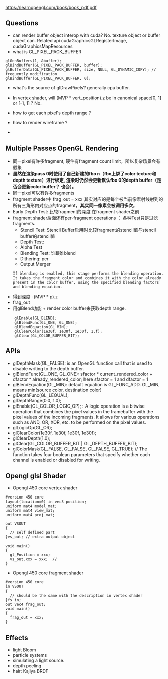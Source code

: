 https://learnopengl.com/book/book_pdf.pdf


## Questions
- can render buffer object interop with cuda? No. texture object or buffer object can. Related api cudaGraphicsGLRegisterImage, cudaGraphicsMapResources
- what is GL_PIXEL_PACK_BUFFER
```
glGenBuffers(1, &buffer);
glBindBuffer(GL_PIXEL_PACK_BUFFER, buffer);
glBufferData(GL_PIXEL_PACK_BUFFER, size, NULL, GL_DYNAMIC_COPY); // frequently modification
glBindBuffer(GL_PIXEL_PACK_BUFFER, 0);
```
- what's the source of glDrawPixels? generally cpu buffer.
- In vertex shader, will (MVP * vert_position).z be in canonical space[0, 1] or [-1, 1] ? No.
- how to get each pixel's depth range ?
- how to render wireframe ?

- 
## Multiple Passes OpenGL Rendering
- 同一pixel有许多fragment, 硬件有fragment count limit，所以复杂场景会有假象
- **虽然在渲染pass 0时使用了自己新建的fbo n（fbo上绑了color texture和depth texture）进行绑定, 渲染时仍然会更新默认fbo 0的depth buffer（是否会更新color buffer？ 也会）。**
- 同一pixel可以有许多fragments
- fragment shader中 frag_out = xxx 其实对应的是每个被当前像素射线射到的所有三角形内对应点的fragment，**其实同一像素会被调用多次**。
- Early Depth Test: 比较fragment的深度 在fragment shader之前
- fragment shader后面还有per-fragment operations ： 各种Test只是过滤fragments.
  - Stencil Test: Stencil Buffer启用时比较fragment的stencil值与stencil buffer的stencil值
  - Depth Test:
  - Alpha Test
  - Blending Test: 谁跟谁blend
  - Dithering: per 
  - Output Merger
  ```
  If blending is enabled, this stage performs the blending operation. It takes the fragment color and combines it with the color already present in the color buffer, using the specified blending factors and blending equation.
  ```
- 得到深度 -(MVP * p).z
- frag_out
- 用glBlend功能 + render color buffer来获取depth range.
```
    glEnable(GL_BLEND);
    glBlendFunc(GL_ONE, GL_ONE);
    glBlendEquation(GL_MIN); 
    glClearColor(1e30f, 1e30f, 1e30f, 1.f);
    glClear(GL_COLOR_BUFFER_BIT);
```

## APIs

- glDepthMask(GL_FALSE): is an OpenGL function call that is used to disable writing to the depth buffer.
- glBlendFunc(GL_ONE, GL_ONE): sfactor * current_rendered_color + dfactor * already_rendered_color;  here sfactor = 1 and dfactor = 1
- glBlendEquation(GL_MIN): default equation is GL_FUNC_ADD. GL_MIN, means min(source color, destination color)
- glDepthFunc(GL_LEQUAL);
- glDepthRange(0.0, 1.0);
- glEnable(GL_COLOR_LOGIC_OP); : A logic operation is a bitwise operation that combines the pixel values in the framebuffer with the pixel values of the incoming fragments. It allows for various operations such as AND, OR, XOR, etc. to be performed on the pixel values.
- glLogicOp(GL_OR);
- glClearColor(1e30f, 1e30f, 1e30f, 1e30f);
- glClearDepth(1.0);
- glClear(GL_COLOR_BUFFER_BIT | GL_DEPTH_BUFFER_BIT);
- glColorMask(GL_FALSE, GL_FALSE, GL_FALSE, GL_TRUE); // The function takes four boolean parameters that specify whether each channel is enabled or disabled for writing.   
## Opengl glsl Shader
- Opengl 450 core vertex shader
```
#version 450 core
layout(location=0) in vec3 position;
uniform mat4 model_mat;
uniform mat4 view_mat;
uniform mat4 proj_mat;

out VSOUT
{
  // self defined part
}vs_out; // extra output object

void main()
{
  gl_Position = xxx;
  vs_out.xxx = xxx;  // 
}
```

- Opengl 450 core fragment shader
```
#version 450 core
in VSOUT
{
  // should be the same with the description in vertex shader
}fs_in;
out vec4 frag_out;
void main()
{
  frag_out = xxx;
}
```
## Effects
- light Bloom
- particle systems
- simulating a light source.
- depth peeling
- hair: Kajiya BRDF
